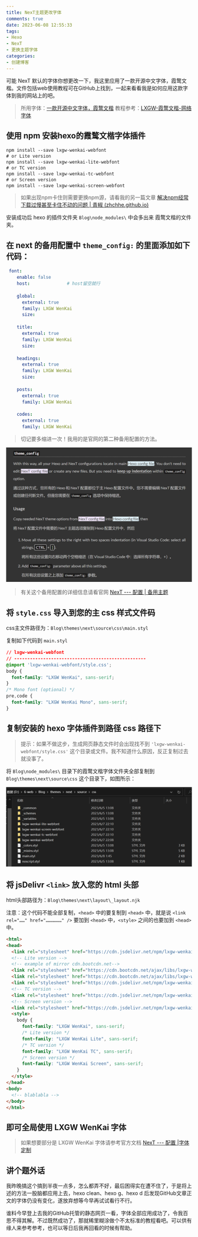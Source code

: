 ```yaml
---
title: NexT主题更改字体
comments: true
date: 2023-06-08 12:55:33
tags:
- Hexo
- NexT
- 更换主题字体
categories:
- 创建博客
---
```


可能 NexT 默认的字体你想更改一下，我这里应用了一款开源中文字体，霞鹜文楷。文件包括web使用教程可在GitHub上找到，一起来看看我是如何应用这款字体到我的网站上的吧。
<!-- more -->

> 所用字体：[一款开源中文字体，霞鹜文楷](https://github.com/lxgw/LxgwWenKai)
> 教程参考：[LXGW-霞鹜文楷-网络字体](https://github.com/chawyehsu/lxgw-wenkai-webfont)

## 使用 npm 安装hexo的霞鹜文楷字体插件

```shell
npm install --save lxgw-wenkai-webfont
# or Lite version
npm install --save lxgw-wenkai-lite-webfont
# or TC version
npm install --save lxgw-wenkai-tc-webfont
# or Screen version
npm install --save lxgw-wenkai-screen-webfont
```

> 如果出现npm卡住则需要更换npm源，请看我的另一篇文章 [解决npm经常下载过慢甚至卡住不动的问题 | 青椒 (zhchhe.github.io)](https://zhchhe.github.io/2023/06/08/%E8%A7%A3%E5%86%B3npm%E7%BB%8F%E5%B8%B8%E4%B8%8B%E8%BD%BD%E8%BF%87%E6%85%A2%E7%94%9A%E8%87%B3%E5%8D%A1%E4%BD%8F%E4%B8%8D%E5%8A%A8%E7%9A%84%E9%97%AE%E9%A2%98/#more)

安装成功后 hexo 的插件文件夹 `Blog\node_modules\` 中会多出来 霞鹜文楷的文件夹。

## 在 next 的备用配置中 `theme_config:` 的里面添加如下代码：

```yml
 font:
    enable: false
    host:              # host留空就行

    global:
      external: true
      family: LXGW WenKai
      size:

    title:
      external: true
      family: LXGW WenKai
      size:

    headings:
      external: true
      family: LXGW WenKai
      size:

    posts:
      external: true
      family: LXGW WenKai

    codes:
      external: true
      family: LXGW WenKai
```

> 切记要多缩进一次！我用的是官网的第二种备用配置的方法。

![next的第二种备用配置的方法](https://github.com/zhchhe/image-bed/raw/1086e15896a795d9a4917fa9548aeeb0fe71554e/%E5%8D%9A%E5%AE%A2%E5%9B%BE%E7%89%87/Snipaste_2023-06-08_01-17-53.png)

> 有关这个备用配置的详细信息请看官网 [NexT --- 配置 | 备用主题](https://theme-next.js.org/docs/getting-started/configuration.html#theme-config)

## 将 `style.css` 导入到您的主 css 样式文件码

css主文件路径为：`Blog\themes\next\source\css\main.styl`

复制如下代码到 `main.styl` 

```css
// lxgw-wenkai-webfont
// --------------------------------------------------
@import 'lxgw-wenkai-webfont/style.css';
body {
  font-family: "LXGW WenKai", sans-serif;
}
/* Mono font (optional) */
pre,code {
  font-family: "LXGW WenKai Mono", sans-serif;
}
```

## 复制安装的 hexo 字体插件到路径 css 路径下

> 提示：如果不做这步，生成网页静态文件时会出现找不到 `'lxgw-wenkai-webfont/style.css'` 这个目录或文件。我不知道什么原因，反正复制过去就没事了。

将 `Blog\node_modules\` 目录下的霞鹜文楷字体文件夹全部复制到 `Blog\themes\next\source\css` 这个目录下，如图所示：

![复制安装的 hexo 字体插件到路径 css 路径下](https://github.com/zhchhe/image-bed/raw/83cf066e0f3ba4e2d6c571ac94eeb6c7afdb2ced/%E5%8D%9A%E5%AE%A2%E5%9B%BE%E7%89%87/Snipaste_2023-06-08_12-39-09.png)


## 将 jsDelivr `<link>` 放入您的 html 头部

html头部路径为：`Blog\themes\next\layout\_layout.njk` 

注意：这个代码不能全部复制，`<head>` 中的要复制到 `<head>` 中，就是说 `<link rel="……" href="………………" />` 要加到 `<head>`  中，`<style>` 之间的也要加到  `<head>` 中。

```html
<html>
<head>
  <link rel="stylesheet" href="https://cdn.jsdelivr.net/npm/lxgw-wenkai-webfont@1.1.0/style.css" />
  <!-- Lite version -->
  <!-- example of mirror cdn.bootcdn.net-->
  <link rel="stylesheet" href="https://cdn.bootcdn.net/ajax/libs/lxgw-wenkai-webfont/1.6.0/style.min.css" />
  <link rel="stylesheet" href="https://cdn.bootcdn.net/ajax/libs/lxgw-wenkai-screen-webfont/1.6.0/style.min.css" />
  <link rel="stylesheet" href="https://cdn.jsdelivr.net/npm/lxgw-wenkai-lite-webfont@1.1.0/style.css" />
  <!-- TC version -->
  <link rel="stylesheet" href="https://cdn.jsdelivr.net/npm/lxgw-wenkai-tc-webfont@1.0.0/style.css" />
  <!-- Screen version -->
  <link rel="stylesheet" href="https://cdn.jsdelivr.net/npm/lxgw-wenkai-screen-webfont@1.1.0/style.css" />
  <style>
    body {
      font-family: "LXGW WenKai", sans-serif;
      /* Lite version */
      font-family: "LXGW WenKai Lite", sans-serif;
      /* TC version */
      font-family: "LXGW WenKai TC", sans-serif;
      /* Screen version */
      font-family: "LXGW WenKai Screen", sans-serif;
    }
  </style>
</head>
<body>
  <!-- blablabla -->
</body>
</html>
```


## 即可全局使用 LXGW WenKai 字体

> 如果想要部分是  LXGW WenKai 字体请参考官方文档 [NexT --- 配置 |字体定制](https://theme-next.js.org/docs/theme-settings/miscellaneous.html#GitHub-Banner)

## 讲个题外话

我昨晚搞这个搞到半夜一点多，怎么都弄不好，最后困得实在遭不住了，于是将上述的方法一股脑都应用上去，hexo clean、hexo g、hexo d 后发现GitHub文章正文的字体仍没有变化，遂放弃想等今早再试试看行不行。

谁料今早登上去我的GitHub托管的静态网页一看，字体全部应用成功了，令我百思不得其解。不过既然成功了，那就稀里糊涂做个不太标准的教程看吧。可以供有缘人来参考参考，也可以等日后我再回看的时候有帮助。
